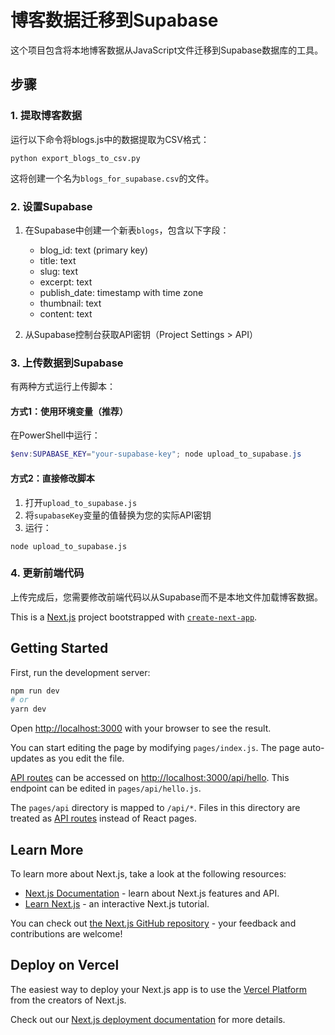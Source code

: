 # 博客数据迁移到Supabase

这个项目包含将本地博客数据从JavaScript文件迁移到Supabase数据库的工具。

## 步骤

### 1. 提取博客数据
运行以下命令将blogs.js中的数据提取为CSV格式：
```
python export_blogs_to_csv.py
```
这将创建一个名为`blogs_for_supabase.csv`的文件。

### 2. 设置Supabase
1. 在Supabase中创建一个新表`blogs`，包含以下字段：
   - blog_id: text (primary key)
   - title: text
   - slug: text
   - excerpt: text
   - publish_date: timestamp with time zone
   - thumbnail: text
   - content: text

2. 从Supabase控制台获取API密钥（Project Settings > API）

### 3. 上传数据到Supabase
有两种方式运行上传脚本：

#### 方式1：使用环境变量（推荐）
在PowerShell中运行：
```powershell
$env:SUPABASE_KEY="your-supabase-key"; node upload_to_supabase.js
```

#### 方式2：直接修改脚本
1. 打开`upload_to_supabase.js`
2. 将`supabaseKey`变量的值替换为您的实际API密钥
3. 运行：
```
node upload_to_supabase.js
```

### 4. 更新前端代码
上传完成后，您需要修改前端代码以从Supabase而不是本地文件加载博客数据。

This is a [Next.js](https://nextjs.org/) project bootstrapped with [`create-next-app`](https://github.com/vercel/next.js/tree/canary/packages/create-next-app).

## Getting Started

First, run the development server:

```bash
npm run dev
# or
yarn dev
```

Open [http://localhost:3000](http://localhost:3000) with your browser to see the result.

You can start editing the page by modifying `pages/index.js`. The page auto-updates as you edit the file.

[API routes](https://nextjs.org/docs/api-routes/introduction) can be accessed on [http://localhost:3000/api/hello](http://localhost:3000/api/hello). This endpoint can be edited in `pages/api/hello.js`.

The `pages/api` directory is mapped to `/api/*`. Files in this directory are treated as [API routes](https://nextjs.org/docs/api-routes/introduction) instead of React pages.

## Learn More

To learn more about Next.js, take a look at the following resources:

- [Next.js Documentation](https://nextjs.org/docs) - learn about Next.js features and API.
- [Learn Next.js](https://nextjs.org/learn) - an interactive Next.js tutorial.

You can check out [the Next.js GitHub repository](https://github.com/vercel/next.js/) - your feedback and contributions are welcome!

## Deploy on Vercel

The easiest way to deploy your Next.js app is to use the [Vercel Platform](https://vercel.com/new?utm_medium=default-template&filter=next.js&utm_source=create-next-app&utm_campaign=create-next-app-readme) from the creators of Next.js.

Check out our [Next.js deployment documentation](https://nextjs.org/docs/deployment) for more details.
